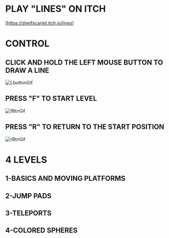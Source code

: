 # PLAY "LINES" ON ITCH
[https://sheifscarlet.itch.io/lines]

# CONTROL

## CLICK AND HOLD THE LEFT MOUSE BUTTON TO DRAW A LINE
![LbuttonGif](https://github.com/Sargerid/Lines/assets/113148959/802be703-135d-4e69-a187-6e07d96f3f31)

## PRESS "F" TO START LEVEL
![fBtnGif](https://github.com/Sargerid/Lines/assets/113148959/f0405d20-99fb-46c9-8e13-d31841a63490)

## PRESS "R" TO RETURN TO THE START POSITION
![rBtnGif](https://github.com/Sargerid/Lines/assets/113148959/fcee1f5b-d117-4239-8451-53bf9c3b9e14)

# 4 LEVELS

## 1-BASICS AND MOVING PLATFORMS
## 2-JUMP PADS
## 3-TELEPORTS
## 4-COLORED SPHERES









